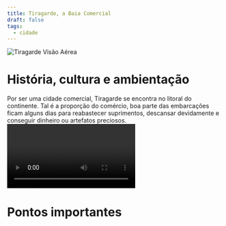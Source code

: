 ```yaml
---
title: Tiragarde, a Baia Comercial
draft: false
tags:
  - cidade
---
```

![Tiragarde Visão Aérea](Tiragarde%20visão%20aérea.png)
# História, cultura e ambientação
Por ser uma cidade comercial, Tiragarde se encontra no litoral do continente. Tal é a proporção do comércio, boa parte das embarcações ficam alguns dias para reabastecer suprimentos, descansar devidamente e conseguir dinheiro ou artefatos preciosos.
![](TiragardeOST.mp4)
# Pontos importantes
